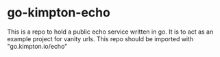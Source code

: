 # go-kimpton-echo
This is a repo to hold a public echo service written in go. It is to act as an example project for vanity urls. This repo should be imported with "go.kimpton.io/echo"
